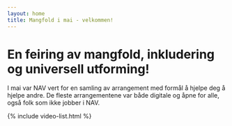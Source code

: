 ```yaml
---
layout: home 
title: Mangfold i mai - velkommen!
---
```

# En feiring av  mangfold, inkludering og universell utforming!

I mai var NAV vert for en samling av arrangement med formål å hjelpe deg å hjelpe andre. De fleste arrangementene var både digitale og åpne for alle, også folk som ikke jobber i NAV.


{% include video-list.html %}